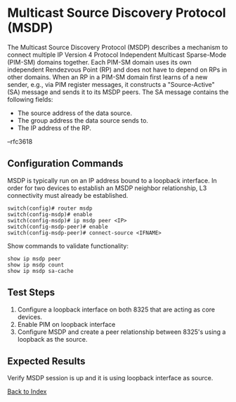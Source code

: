 # Multicast Source Discovery Protocol (MSDP)

The Multicast Source Discovery Protocol (MSDP) describes a mechanism to connect multiple IP Version 4 Protocol Independent Multicast Sparse-Mode (PIM-SM) domains together. Each PIM-SM domain uses its own independent Rendezvous Point (RP) and does not have to depend on RPs in other domains. When an RP in a PIM-SM domain first learns of a new sender, e.g., via PIM register messages, it constructs a "Source-Active" (SA) message and sends it to its MSDP peers. The SA message contains the following fields:

* The source address of the data source.
* The group address the data source sends to.
* The IP address of the RP.

–rfc3618

## Configuration Commands

MSDP is typically run on an IP address bound to a loopback interface. In order for two devices to establish an MSDP neighbor relationship, L3 connectivity must already be established.

```text
switch(config)# router msdp
switch(config-msdp)# enable
switch(config-msdp)# ip msdp peer <IP>
switch(config-msdp-peer)# enable
switch(config-msdp-peer)# connect-source <IFNAME>
```

Show commands to validate functionality:

```text
show ip msdp peer
show ip msdp count
show ip msdp sa-cache
```

## Test Steps

1. Configure a loopback interface on both 8325 that are acting as core devices.
2. Enable PIM on loopback interface
3. Configure MSDP and create a peer relationship between 8325's using a loopback as the source.

## Expected Results

Verify MSDP session is up and it is using loopback interface as source.

[Back to Index](../README.md)
